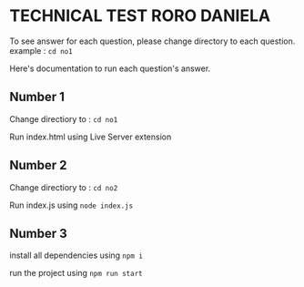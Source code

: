# TECHNICAL TEST RORO DANIELA

To see answer for each question, please change directory to each question. example :  `cd no1`

Here's documentation to run each question's answer.

## Number 1

Change directiory to : `cd no1`

Run index.html using Live Server extension


## Number 2

Change directiory to : `cd no2`

Run index.js using `node index.js`

## Number 3

install all dependencies using `npm i`

run the project using `npm run start`